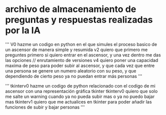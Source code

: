 # archivo de almacenamiento de preguntas y respuestas realizadas por la IA #

'''
V0  hazme un codigo en python en el que simules el proceso basico de un ascensor de manera simple y resumida
v2  quiero que primero me preguntes primero si quiero entrar en el ascensor, y una vez dentro me das las opciones // enrutamiento de versiones
v4  quiero poner una capacidad maxima de peso para poder subir al ascensor, y que cada vez que entre una persona se genere un numero aleatorio con su peso, y que dependiendo de cierto   peso ya no puedan entrar más personas
'''

'''
tkinterv0 hazme un codigo de python relacionado con el codigo de mi ascensor con una representación gráfica tkinter
tkinterv0 quiero que solo me salte un warning cuando ya no pueda subir mas o ya no puedo bajar mas
tkinterv1 quiero que me actualices en tkinter para poder añadir las funciones de subir y bajar personas
'''